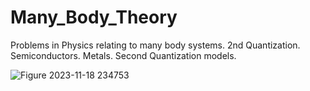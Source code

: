 # Many_Body_Theory
Problems in Physics relating to many body systems. 2nd Quantization. Semiconductors. Metals. Second Quantization models.


![Figure 2023-11-18 234753](https://github.com/dcthecook/Many_Body_Theory/assets/66822931/ebc5d8fe-655f-4da7-a938-6bc07b8be162)

